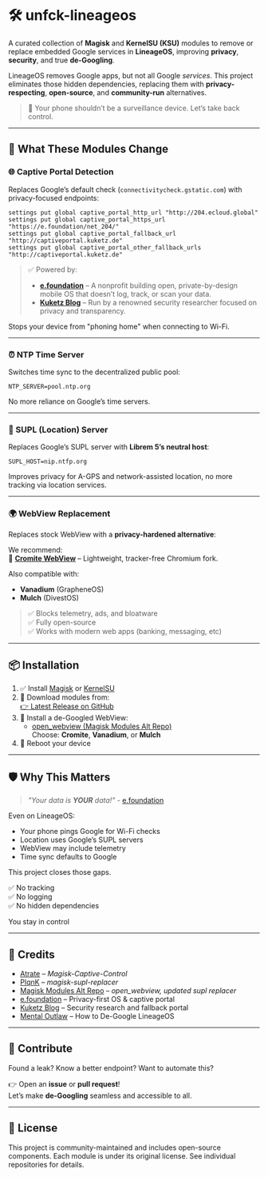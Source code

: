 # 🛠️ unfck-lineageos

A curated collection of **Magisk** and **KernelSU (KSU)** modules to remove or replace embedded Google services in **LineageOS**, improving **privacy**, **security**, and true **de-Googling**.

LineageOS removes Google apps, but not all Google *services*. This project eliminates those hidden dependencies, replacing them with **privacy-respecting**, **open-source**, and **community-run** alternatives.

> 🛑 Your phone shouldn’t be a surveillance device. Let’s take back control.

---

## 🔧 What These Modules Change

### 🌐 Captive Portal Detection
Replaces Google’s default check (`connectivitycheck.gstatic.com`) with privacy-focused endpoints:

```shell
settings put global captive_portal_http_url "http://204.ecloud.global"
settings put global captive_portal_https_url "https://e.foundation/net_204/"
settings put global captive_portal_fallback_url "http://captiveportal.kuketz.de"
settings put global captive_portal_other_fallback_urls "http://captiveportal.kuketz.de"
```

> ✅ Powered by:
> - **[e.foundation](https://e.foundation)** – A nonprofit building open, private-by-design mobile OS that doesn’t log, track, or scan your data.
> - **[Kuketz Blog](https://www.kuketz-blog.de)** – Run by a renowned security researcher focused on privacy and transparency.

Stops your device from "phoning home" when connecting to Wi-Fi.

---

### ⏰ NTP Time Server
Switches time sync to the decentralized public pool:

```shell
NTP_SERVER=pool.ntp.org
```

No more reliance on Google’s time servers.

---

### 📡 SUPL (Location) Server
Replaces Google’s SUPL server with **Librem 5’s neutral host**:

```shell
SUPL_HOST=nip.ntfp.org
```

Improves privacy for A-GPS and network-assisted location, no more tracking via location services.

---

### 🌍 WebView Replacement
Replaces stock WebView with a **privacy-hardened alternative**:

We recommend:  
🔹 **[Cromite WebView](https://github.com/uazo/cromite)** – Lightweight, tracker-free Chromium fork.

Also compatible with:
- **Vanadium** (GrapheneOS)
- **Mulch** (DivestOS)

> ✅ Blocks telemetry, ads, and bloatware  
> ✅ Fully open-source  
> ✅ Works with modern web apps (banking, messaging, etc)

---

## 📦 Installation

1. ✅ Install [Magisk](https://github.com/topjohnwu/Magisk) or [KernelSU](https://github.com/tiann/KernelSU)
2. 🔽 Download modules from:  
   [👉 Latest Release on GitHub](https://github.com/ch3gg5/unfck-lineageos/releases/latest)
3. 🔽 Install a de-Googled WebView:  
   - [open_webview (Magisk Modules Alt Repo)](https://github.com/Magisk-Modules-Alt-Repo/open_webview)  
   Choose: **Cromite**, **Vanadium**, or **Mulch**
4. 🔁 Reboot your device

---

## 🛡️ Why This Matters

> *"Your data is **YOUR** data!"* - [e.foundation](https://e.foundation)

Even on LineageOS:
- Your phone pings Google for Wi-Fi checks
- Location uses Google’s SUPL servers
- WebView may include telemetry
- Time sync defaults to Google

This project closes those gaps.

✅ No tracking  
✅ No logging  
✅ No hidden dependencies

You stay in control

---

## 🙏 Credits

- [Atrate](https://github.com/Atrate) – *Magisk-Captive-Control*
- [PlqnK](https://github.com/PlqnK) – *magisk-supl-replacer*
- [Magisk Modules Alt Repo](https://github.com/Magisk-Modules-Alt-Repo) – *open_webview, updated supl replacer*
- [e.foundation](https://e.foundation) – Privacy-first OS & captive portal
- [Kuketz Blog](https://www.kuketz-blog.de) – Security research and fallback portal
- [Mental Outlaw](https://www.youtube.com/watch?v=E1U5qoiR1fM) – How to De-Google LineageOS

---

## 🤝 Contribute

Found a leak? Know a better endpoint? Want to automate this?

👉 Open an **issue** or **pull request**!  
Let’s make **de-Googling** seamless and accessible to all.

---

## 📜 License

This project is community-maintained and includes open-source components. Each module is under its original license. See individual repositories for details.
